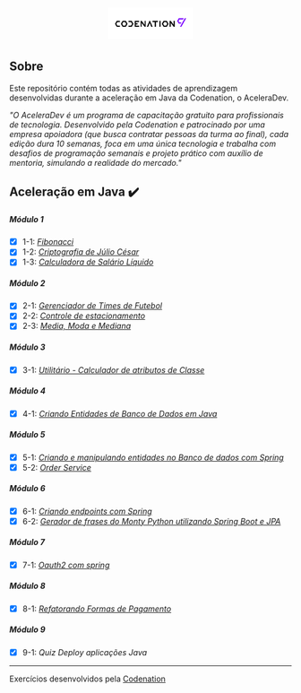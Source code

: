 <h1 align="center">
    <a href="https://www.codenation.dev/"><img alt="Codenation" title="Codenation" src="./assets/codenation.png" width=30%/></a>
</h1>

## Sobre

Este repositório contém todas as atividades de aprendizagem desenvolvidas durante a aceleração em Java da Codenation, o AceleraDev.

_"O AceleraDev é um programa de capacitação gratuito para profissionais de tecnologia. Desenvolvido pela Codenation e patrocinado por uma empresa apoiadora (que busca contratar pessoas da turma ao final), cada edição dura 10 semanas, foca em uma única tecnologia e trabalha com desafios de programação semanais e projeto prático com auxílio de mentoria, simulando a realidade do mercado."_

## Aceleração em Java :heavy_check_mark:

##### Módulo 1

- [x] 1-1: [_Fibonacci_](https://github.com/mateusleiteaalmeida/codenation-java-exercises/tree/main/java-6)
- [x] 1-2: [_Criptografia de Júlio César_](https://github.com/mateusleiteaalmeida/codenation-java-exercises/tree/main/java-6)
- [x] 1-3: [_Calculadora de Salário Líquido_](https://github.com/mateusleiteaalmeida/codenation-java-exercises/tree/main/java-13)

##### Módulo 2

- [x] 2-1: [_Gerenciador de Times de Futebol_](https://github.com/mateusleiteaalmeida/codenation-java-exercises/tree/main/java-1)
- [x] 2-2: [_Controle de estacionamento_](https://github.com/mateusleiteaalmeida/codenation-java-exercises/tree/main/java-7)
- [x] 2-3: [_Media, Moda e Mediana_](https://github.com/mateusleiteaalmeida/codenation-java-exercises/tree/main/java-14)

##### Módulo 3

- [x] 3-1: [_Utilitário - Calculador de atributos de Classe_](https://github.com/mateusleiteaalmeida/codenation-java-exercises/tree/main/java-8)

##### Módulo 4

- [x] 4-1: [_Criando Entidades de Banco de Dados em Java_](https://github.com/mateusleiteaalmeida/codenation-java-exercises/tree/main/java-9)

##### Módulo 5

- [x] 5-1: [_Criando e manipulando entidades no Banco de dados com Spring_](https://github.com/mateusleiteaalmeida/codenation-java-exercises/tree/main/java-10)
- [x] 5-2: [_Order Service_](https://github.com/mateusleiteaalmeida/codenation-java-exercises/tree/main/java-15)

##### Módulo 6

- [x] 6-1: [_Criando endpoints com Spring_](https://github.com/mateusleiteaalmeida/codenation-java-exercises/tree/main/java-11)
- [x] 6-2: [_Gerador de frases do Monty Python utilizando Spring Boot e JPA_](https://github.com/mateusleiteaalmeida/codenation-java-exercises/tree/main/java-5)

##### Módulo 7

- [x] 7-1: [_Oauth2 com spring_](https://github.com/mateusleiteaalmeida/codenation-java-exercises/tree/main/java-12)

##### Módulo 8

- [x] 8-1: [_Refatorando Formas de Pagamento_](https://github.com/mateusleiteaalmeida/codenation-java-exercises/tree/main/java-16)

##### Módulo 9

- [x] 9-1: _Quiz Deploy aplicações Java_

---

Exercícios desenvolvidos pela [Codenation](https://www.codenation.dev/)